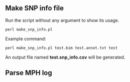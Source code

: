 ## Make SNP info file
Run the script without any argument to show its usage.
```
perl make_snp_info.pl
```

Example command:
```
perl make_snp_info.pl test.bim test.annot.txt test
```
An output file named **test.snp_info.csv** will be generated. 

## Parse MPH log

